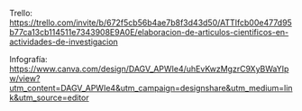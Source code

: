 Trello:
 https://trello.com/invite/b/672f5cb56b4ae7b8f3d43d50/ATTIfcb00e477d95b77ca13cb114511e7343908E9A0E/elaboracion-de-articulos-cientificos-en-actividades-de-investigacion

Infografía: 
     https://www.canva.com/design/DAGV_APWIe4/uhEvKwzMgzrC9XyBWaYIpw/view?utm_content=DAGV_APWIe4&utm_campaign=designshare&utm_medium=link&utm_source=editor